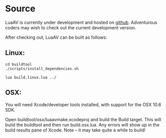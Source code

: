# Source

LuaAV is currently under development and hosted on [github](https://github.com/LuaAV).  Adventurous coders may wish to check out the current development version.

After checking out, LuaAV can be built as follows:

## Linux:

	cd buildtool
	./scripts/install_dependencies.sh

	lua build.linux.lua ../

## OSX:

You will need Xcode/developer tools installed, with support for the OSX 10.6 SDK.

Open buildtool/osx/luaavmake.xcodeproj and build the Build target. This will build the buildtool and then run build.osx.lua. Any errors will show up in the build results pane of Xcode. Note – it may take quite a while to build!